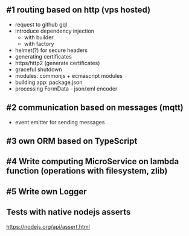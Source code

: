 ## #1 routing based on http (vps hosted)

- request to github gql
- introduce dependency injection
    - with builder
    - with factory
- helmet(?) for secure headers
- generating certificates
- https/http2 (generate certificates)
- graceful shutdown
- modules: commonjs + ecmascript modules
- building app: package.json
- processing FormData - json/xml encoder

## #2 communication based on messages (mqtt)

- event emitter for sending messages

## #3 own ORM based on TypeScript

## #4 Write computing MicroService on lambda function (operations with filesystem, zlib)

## #5 Write own Logger

## Tests with native nodejs asserts 
https://nodejs.org/api/assert.html
